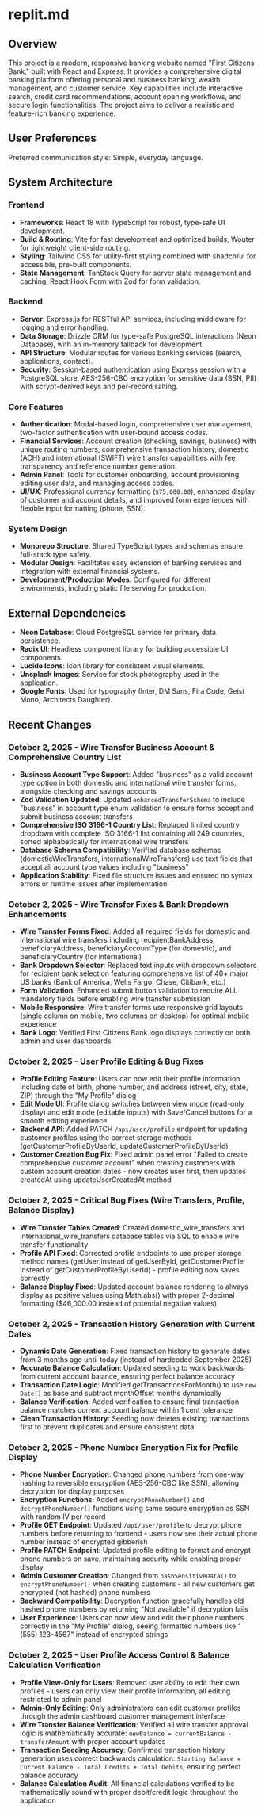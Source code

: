 # replit.md

## Overview

This project is a modern, responsive banking website named "First Citizens Bank," built with React and Express. It provides a comprehensive digital banking platform offering personal and business banking, wealth management, and customer service. Key capabilities include interactive search, credit card recommendations, account opening workflows, and secure login functionalities. The project aims to deliver a realistic and feature-rich banking experience.

## User Preferences

Preferred communication style: Simple, everyday language.

## System Architecture

### Frontend
- **Frameworks**: React 18 with TypeScript for robust, type-safe UI development.
- **Build & Routing**: Vite for fast development and optimized builds, Wouter for lightweight client-side routing.
- **Styling**: Tailwind CSS for utility-first styling combined with shadcn/ui for accessible, pre-built components.
- **State Management**: TanStack Query for server state management and caching, React Hook Form with Zod for form validation.

### Backend
- **Server**: Express.js for RESTful API services, including middleware for logging and error handling.
- **Data Storage**: Drizzle ORM for type-safe PostgreSQL interactions (Neon Database), with an in-memory fallback for development.
- **API Structure**: Modular routes for various banking services (search, applications, contact).
- **Security**: Session-based authentication using Express session with a PostgreSQL store, AES-256-CBC encryption for sensitive data (SSN, PII) with scrypt-derived keys and per-record salting.

### Core Features
- **Authentication**: Modal-based login, comprehensive user management, two-factor authentication with user-bound access codes.
- **Financial Services**: Account creation (checking, savings, business) with unique routing numbers, comprehensive transaction history, domestic (ACH) and international (SWIFT) wire transfer capabilities with fee transparency and reference number generation.
- **Admin Panel**: Tools for customer onboarding, account provisioning, editing user data, and managing access codes.
- **UI/UX**: Professional currency formatting (`$75,000.00`), enhanced display of customer and account details, and improved form experiences with flexible input formatting (phone, SSN).

### System Design
- **Monorepo Structure**: Shared TypeScript types and schemas ensure full-stack type safety.
- **Modular Design**: Facilitates easy extension of banking services and integration with external financial systems.
- **Development/Production Modes**: Configured for different environments, including static file serving for production.

## External Dependencies

- **Neon Database**: Cloud PostgreSQL service for primary data persistence.
- **Radix UI**: Headless component library for building accessible UI components.
- **Lucide Icons**: Icon library for consistent visual elements.
- **Unsplash Images**: Service for stock photography used in the application.
- **Google Fonts**: Used for typography (Inter, DM Sans, Fira Code, Geist Mono, Architects Daughter).

## Recent Changes

### October 2, 2025 - Wire Transfer Business Account & Comprehensive Country List
- **Business Account Type Support**: Added "business" as a valid account type option in both domestic and international wire transfer forms, alongside checking and savings accounts
- **Zod Validation Updated**: Updated `enhancedTransferSchema` to include "business" in account type enum validation to ensure forms accept and submit business account transfers
- **Comprehensive ISO 3166-1 Country List**: Replaced limited country dropdown with complete ISO 3166-1 list containing all 249 countries, sorted alphabetically for international wire transfers
- **Database Schema Compatibility**: Verified database schemas (domesticWireTransfers, internationalWireTransfers) use text fields that accept all account type values including "business"
- **Application Stability**: Fixed file structure issues and ensured no syntax errors or runtime issues after implementation

### October 2, 2025 - Wire Transfer Fixes & Bank Dropdown Enhancements
- **Wire Transfer Forms Fixed**: Added all required fields for domestic and international wire transfers including recipientBankAddress, beneficiaryAddress, beneficiaryAccountType (for domestic), and beneficiaryCountry (for international)
- **Bank Dropdown Selector**: Replaced text inputs with dropdown selectors for recipient bank selection featuring comprehensive list of 40+ major US banks (Bank of America, Wells Fargo, Chase, Citibank, etc.)
- **Form Validation**: Enhanced submit button validation to require ALL mandatory fields before enabling wire transfer submission
- **Mobile Responsive**: Wire transfer forms use responsive grid layouts (single column on mobile, two columns on desktop) for optimal mobile experience
- **Bank Logo**: Verified First Citizens Bank logo displays correctly on both admin and user dashboards

### October 2, 2025 - User Profile Editing & Bug Fixes
- **Profile Editing Feature**: Users can now edit their profile information including date of birth, phone number, and address (street, city, state, ZIP) through the "My Profile" dialog
- **Edit Mode UI**: Profile dialog switches between view mode (read-only display) and edit mode (editable inputs) with Save/Cancel buttons for a smooth editing experience
- **Backend API**: Added PATCH `/api/user/profile` endpoint for updating customer profiles using the correct storage methods (getCustomerProfileByUserId, updateCustomerProfileByUserId)
- **Customer Creation Bug Fix**: Fixed admin panel error "Failed to create comprehensive customer account" when creating customers with custom account creation dates - now creates user first, then updates createdAt using updateUserCreatedAt method

### October 2, 2025 - Critical Bug Fixes (Wire Transfers, Profile, Balance Display)
- **Wire Transfer Tables Created**: Created domestic_wire_transfers and international_wire_transfers database tables via SQL to enable wire transfer functionality
- **Profile API Fixed**: Corrected profile endpoints to use proper storage method names (getUser instead of getUserById, getCustomerProfile instead of getCustomerProfileByUserId) - profile editing now saves correctly
- **Balance Display Fixed**: Updated account balance rendering to always display as positive values using Math.abs() with proper 2-decimal formatting ($46,000.00 instead of potential negative values)

### October 2, 2025 - Transaction History Generation with Current Dates
- **Dynamic Date Generation**: Fixed transaction history to generate dates from 3 months ago until today (instead of hardcoded September 2025)
- **Accurate Balance Calculation**: Updated seeding to work backwards from current account balance, ensuring perfect balance accuracy
- **Transaction Date Logic**: Modified getTransactionsForMonth() to use `new Date()` as base and subtract monthOffset months dynamically
- **Balance Verification**: Added verification to ensure final transaction balance matches current account balance within 1 cent tolerance
- **Clean Transaction History**: Seeding now deletes existing transactions first to prevent duplicates and ensure consistent data

### October 2, 2025 - Phone Number Encryption Fix for Profile Display
- **Phone Number Encryption**: Changed phone numbers from one-way hashing to reversible encryption (AES-256-CBC like SSN), allowing decryption for display purposes
- **Encryption Functions**: Added `encryptPhoneNumber()` and `decryptPhoneNumber()` functions using same secure encryption as SSN with random IV per record
- **Profile GET Endpoint**: Updated `/api/user/profile` to decrypt phone numbers before returning to frontend - users now see their actual phone number instead of encrypted gibberish
- **Profile PATCH Endpoint**: Updated profile editing to format and encrypt phone numbers on save, maintaining security while enabling proper display
- **Admin Customer Creation**: Changed from `hashSensitiveData()` to `encryptPhoneNumber()` when creating customers - all new customers get encrypted (not hashed) phone numbers
- **Backward Compatibility**: Decryption function gracefully handles old hashed phone numbers by returning "Not available" if decryption fails
- **User Experience**: Users can now view and edit their phone numbers correctly in the "My Profile" dialog, seeing formatted numbers like "(555) 123-4567" instead of encrypted strings

### October 2, 2025 - User Profile Access Control & Balance Calculation Verification
- **Profile View-Only for Users**: Removed user ability to edit their own profiles - users can only view their profile information, all editing restricted to admin panel
- **Admin-Only Editing**: Only administrators can edit customer profiles through the admin dashboard customer management interface
- **Wire Transfer Balance Verification**: Verified all wire transfer approval logic is mathematically accurate: `newBalance = currentBalance - transferAmount` with proper account updates
- **Transaction Seeding Accuracy**: Confirmed transaction history generation uses correct backwards calculation: `Starting Balance = Current Balance - Total Credits + Total Debits`, ensuring perfect balance accuracy
- **Balance Calculation Audit**: All financial calculations verified to be mathematically sound with proper debit/credit logic throughout the application